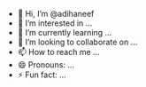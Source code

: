 - 👋 Hi, I’m @adihaneef
- 👀 I’m interested in ...
- 🌱 I’m currently learning ...
- 💞️ I’m looking to collaborate on ...
- 📫 How to reach me ...
- 😄 Pronouns: ...
- ⚡ Fun fact: ...

<!---
adihaneef/adihaneef is a ✨ special ✨ repository because its `README.md` (this file) appears on your GitHub profile.
You can click the Preview link to take a look at your changes.
--->
